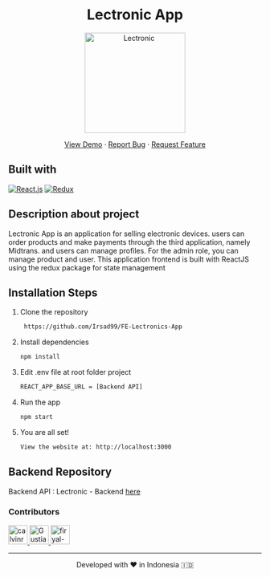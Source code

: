 <h1 align="center">
 Lectronic App
</h1>

<p align="center">
    <img src="https://res.cloudinary.com/dlyp1s66j/image/upload/v1658298984/Logo_zjryrz.png" width="200px" alt="Lectronic" />
</p>

<p align="center">
    <a href="/#" target="blank">View Demo</a>
  · <a href="https://github.com/Irsad99/FE-Lectronics-App/issues">Report Bug</a>
  · <a href="https://github.com/Irsad99/FE-Lectronics-App/pulls">Request Feature</a>
</p>


## Built with

[![React.js](https://img.shields.io/badge/Reactjs-100000?style=for-the-badge&logo=React&logoColor=white&labelColor=4B8286&color=7CD4D7)](https://reactjs.org/)
[![Redux](https://img.shields.io/badge/redux-100000?style=for-the-badge&logo=redux&logoColor=white&labelColor=6456D0&color=513EBA)](https://redux-toolkit.js.org/)

## Description about project
Lectronic App is an application for selling electronic devices. users can order products and make payments through the third application, namely Midtrans. and users can manage profiles. For the admin role, you can manage product and user. This application frontend is built with ReactJS using the redux package for state management

## Installation Steps

1. Clone the repository

   ```bash
    https://github.com/Irsad99/FE-Lectronics-App
    ```

2. Install dependencies

   ```bash
   npm install
   ```

3. Edit .env file at root folder project

   ```sh
   REACT_APP_BASE_URL = [Backend API]
   ```

4. Run the app

   ```bash
   npm start
   ```

5. You are all set!

   ```bash
   View the website at: http://localhost:3000
   ```

## Backend Repository
Backend API : Lectronic - Backend [here](https://github.com/Irsad99/Lectronic-Apps)

### Contributors
<a href = "https://github.com/Irsad99/FE-Lectronics-App/graphs/contributors">
  <img src="https://avatars.githubusercontent.com/u/80185253?s=60&amp;v=4" class="avatar avatar-user" alt="calvinrahmat" width="38" height="38">
  <img src="https://avatars.githubusercontent.com/u/76877980?s=60&amp;v=4" class="avatar avatar-user" alt="Gustiana882" width="38" height="38">
  <img src="https://avatars.githubusercontent.com/u/38394430?s=60&amp;v=4" class="avatar avatar-user" alt="firyal-salsa" width="38" height="38">
</a>

<hr>
<p align="center">
Developed with ❤️ in Indonesia 	🇮🇩
</p>